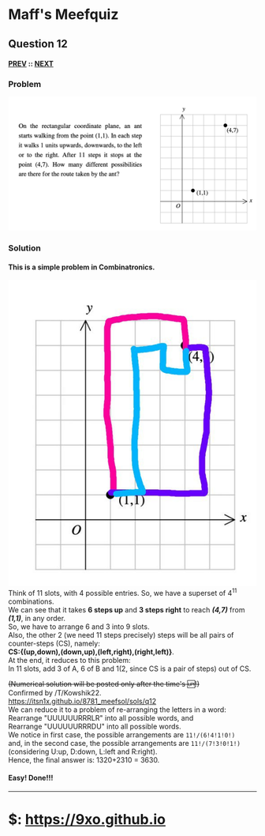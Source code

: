 # Maff's Meefquiz
## Question 12
#### [PREV]() :: [NEXT](q13.md)
### Problem
![](res/img/q20201002.png)
### Solution<i src="https://t.me/crypt_free_task/2553"></i>
#### This is a simple problem in Combinatronics.
![](res/img/q20201002a1.jpg)  
Think of 11 slots, with 4 possible entries. So, we have a superset of 4<sup>11</sup> combinations.  
We can see that it takes **6 steps up** and **3 steps right** to reach ***(4,7)*** from ***(1,1)***, in any order.  
So, we have to arrange 6 and 3 into 9 slots.  
Also, the other 2 (we need 11 steps precisely) steps will be all pairs of counter-steps (CS), namely:  
**CS:{(up,down),(down,up),(left,right),(right,left)}**.  
At the end, it reduces to this problem:  
In 11 slots, add 3 of A, 6 of B and 1(2, since CS is a pair of steps) out of CS.

<strike>(Numerical solution will be posted only after the time's :up:!)</strike>  
Confirmed by /T/Kowshik22.<br>
https://itsn1x.github.io/8781_meefsol/sols/q12<br>
We can reduce it to a problem of re-arranging the letters in a word:<br>
  Rearrange "UUUUUURRRLR" into all possible words, and<br>
  Rearrange "UUUUUURRRDU" into all possible words.<br>
  We notice in first case, the possible arrangements are `11!/(6!4!1!0!)`<br>
  and, in the second case, the possible arrangements are `11!/(7!3!0!1!)`<br>
  (considering U:up, D:down, L:left and R:right).<br>
  Hence, the final answer is: 1320+2310 = 3630.
#### Easy! Done!!!
<hr>
<h1> $: <a href="https://9xo.github.io" target="_blank"> https://9xo.github.io </a></h1>
